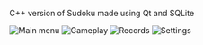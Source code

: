 C++ version of Sudoku made using Qt and SQLite

![Main menu](https://github.com/user-attachments/assets/4b6da7aa-2497-4a32-b591-009e2256e57a)
![Gameplay](https://github.com/user-attachments/assets/37692edb-664a-4250-87e3-ef10b31ba441)
![Records](https://github.com/user-attachments/assets/689bef48-046b-4469-b0a4-999acb6bc72f)
![Settings](https://github.com/user-attachments/assets/64cb8443-26fe-48ed-a19f-6b180f001605)
